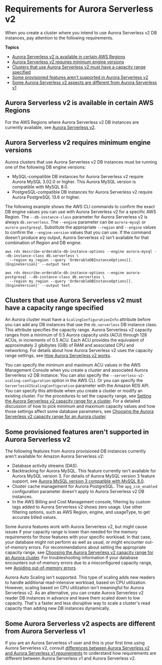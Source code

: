 # Requirements for Aurora Serverless v2<a name="aurora-serverless-v2.requirements"></a>

 When you create a cluster where you intend to use Aurora Serverless v2 DB instances, pay attention to the following requirements\. 

**Topics**
+ [Aurora Serverless v2 is available in certain AWS Regions](#aurora-serverless-v2.requirements.regions)
+ [Aurora Serverless v2 requires minimum engine versions](#aurora-serverless-v2.requirements.versions)
+ [Clusters that use Aurora Serverless v2 must have a capacity range specified](#aurora-serverless-v2.requirements.capacity-range)
+ [Some provisioned features aren't supported in Aurora Serverless v2](#aurora-serverless-v2.limitations)
+ [Some Aurora Serverless v2 aspects are different from Aurora Serverless v1](#aurora-serverless-v2.requirements.v1-v2-differences)

## Aurora Serverless v2 is available in certain AWS Regions<a name="aurora-serverless-v2.requirements.regions"></a>

 For the AWS Regions where Aurora Serverless v2 DB instances are currently available, see [Aurora Serverless v2](Concepts.AuroraFeaturesRegionsDBEngines.grids.md#Concepts.Aurora_Fea_Regions_DB-eng.Feature.ServerlessV2)\. 

## Aurora Serverless v2 requires minimum engine versions<a name="aurora-serverless-v2.requirements.versions"></a>

 Aurora clusters that use Aurora Serverless v2 DB instances must be running one of the following DB engine versions: 
+  MySQL\-compatible DB instances for Aurora Serverless v2 require Aurora MySQL 3\.02\.0 or higher\. This Aurora MySQL version is compatible with MySQL 8\.0\. 
+  PostgreSQL\-compatible DB instances for Aurora Serverless v2 require Aurora PostgreSQL 13\.6 or higher\. 

 The following example shows the AWS CLI commands to confirm the exact DB engine values you can use with Aurora Serverless v2 for a specific AWS Region\. The `--db-instance-class` parameter for Aurora Serverless v2 is always `db.serverless`\. The `--engine` parameter can be `aurora-mysql` or `aurora-postgresql`\. Substitute the appropriate `--region` and `--engine` values to confirm the `--engine-version` values that you can use\. If the command doesn't produce any output, Aurora Serverless v2 isn't available for that combination of Region and DB engine\. 

```
aws rds describe-orderable-db-instance-options --engine aurora-mysql --db-instance-class db.serverless \
  --region my_region --query 'OrderableDBInstanceOptions[].[EngineVersion]' --output text

aws rds describe-orderable-db-instance-options --engine aurora-postgresql --db-instance-class db.serverless \
  --region my_region --query 'OrderableDBInstanceOptions[].[EngineVersion]' --output text
```

## Clusters that use Aurora Serverless v2 must have a capacity range specified<a name="aurora-serverless-v2.requirements.capacity-range"></a>

 An Aurora cluster must have a `ScalingConfigurationInfo` attribute before you can add any DB instances that use the `db.serverless` DB instance class\. This attribute specifies the capacity range\. Aurora Serverless v2 capacity ranges from a minimum of 0\.5 Aurora capacity units \(ACU\) through 128 ACUs, in increments of 0\.5 ACU\. Each ACU provides the equivalent of approximately 2 gibibytes \(GiB\) of RAM and associated CPU and networking\. For details about how Aurora Serverless v2 uses the capacity range settings, see [How Aurora Serverless v2 works](aurora-serverless-v2.how-it-works.md)\. 

 You can specify the minimum and maximum ACU values in the AWS Management Console when you create a cluster and associated Aurora Serverless v2 DB instance\. You can also specify the `--serverless-v2-scaling-configuration` option in the AWS CLI\. Or you can specify the `ServerlessV2ScalingConfiguration` parameter with the Amazon RDS API\. You can specify this attribute when you create a cluster or modify an existing cluster\. For the procedures to set the capacity range, see [Setting the Aurora Serverless v2 capacity range for a cluster](aurora-serverless-v2-administration.md#aurora-serverless-v2-setting-acus)\. For a detailed discussion of how to pick minimum and maximum capacity values and how those settings affect some database parameters, see [Choosing the Aurora Serverless v2 capacity range for an Aurora cluster](aurora-serverless-v2.setting-capacity.md#aurora-serverless-v2-examples-setting-capacity-range-for-cluster)\. 

## Some provisioned features aren't supported in Aurora Serverless v2<a name="aurora-serverless-v2.limitations"></a>

The following features from Aurora provisioned DB instances currently aren't available for Amazon Aurora Serverless v2:
+ Database activity streams \(DAS\)\.
+ Backtracking for Aurora MySQL\. This feature currently isn't available for Aurora MySQL version 3\. For details of Aurora MySQL version 3 feature support, see [Aurora MySQL version 3 compatible with MySQL 8\.0](AuroraMySQL.MySQL80.md)\.
+ Cluster cache management for Aurora PostgreSQL\. The `apg_ccm_enabled` configuration parameter doesn't apply to Aurora Serverless v2 DB instances\.
+ In the AWS Billing and Cost Management console, filtering by custom tags added to Aurora Serverless v2 shows zero usage\. Use other filtering options, such as AWS Region, engine, and usageType, to get accurate billed values\.

Some Aurora features work with Aurora Serverless v2, but might cause issues if your capacity range is lower than needed for the memory requirements for those features with your specific workload\. In that case, your database might not perform as well as usual, or might encounter out\-of\-memory errors\. For recommendations about setting the appropriate capacity range, see [Choosing the Aurora Serverless v2 capacity range for an Aurora cluster](aurora-serverless-v2.setting-capacity.md#aurora-serverless-v2-examples-setting-capacity-range-for-cluster)\. For troubleshooting information if your database encounters out\-of\-memory errors due to a misconfigured capacity range, see [Avoiding out\-of\-memory errors](aurora-serverless-v2.setting-capacity.md#aurora-serverless-v2.setting-capacity.incompatible_parameters)\.

Aurora Auto Scaling isn't supported\. This type of scaling adds new readers to handle additional read\-intensive workload, based on CPU utilization\. However, scaling based on CPU utilization isn't meaningful for Aurora Serverless v2\. As an alternative, you can create Aurora Serverless v2 reader DB instances in advance and leave them scaled down to low capacity\. That's a faster and less disruptive way to scale a cluster's read capacity than adding new DB instances dynamically\.

## Some Aurora Serverless v2 aspects are different from Aurora Serverless v1<a name="aurora-serverless-v2.requirements.v1-v2-differences"></a>

 If you are an Aurora Serverless v1 user and this is your first time using Aurora Serverless v2, consult [differences between Aurora Serverless v2 and Aurora Serverless v1 requirements](aurora-serverless-v2.upgrade.md#Serverless.v1-v2-requirements) to understand how requirements are different between Aurora Serverless v1 and Aurora Serverless v2\. 